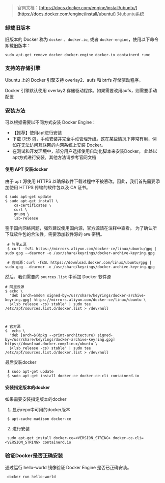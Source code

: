 >官网文档：[https://docs.docker.com/engine/install/ubuntu/](https://docs.docker.com/engine/install/ubuntu/)
对ubuntu系统

### 卸载旧版本

旧版本的 Docker 称为 `docker` 、`docker.io`, 或者 `docker-engine`，使用以下命令卸载旧版本：

```shell
sudo apt-get remove docker docker-engine docker.io containerd runc
```
### 支持的存储引擎

Ubuntu 上的 Docker 引擎支持 overlay2、aufs 和 btrfs 存储驱动程序。

Docker 引擎默认使用 overlay2 存储驱动程序。如果需要改用aufs，则需要手动配置

### 安装方法

可以根据需要以不同方式安装 Docker Engine：

* 【推荐】使用apt进行安装
* 下载 DEB 包，手动安装并完全手动管理升级。这在某些情况下非常有用，例如在无法访问互联网的内网系统上安装 Docker。
* 在测试和开发环境中，部分用户选择使用自动化脚本来安装Docker。
此处以apt方式进行安装，其他方法请参考官网文档

#### 使用 APT 安装docker

 由于 `apt` 源使用 HTTPS 以确保软件下载过程中不被篡改。因此，我们首先需要添加使用 HTTPS 传输的软件包以及 CA 证书。

```shell
$ sudo apt-get update
$ sudo apt-get install \
    ca-certificates \
    curl \
    gnupg \
    lsb-release
```
鉴于国内网络问题，强烈建议使用国内源，官方源请在注释中查看。
为了确认所下载软件包的合法性，需要添加软件源的 `GPG` 密钥。

```shell
 # 阿里云源
 $ curl -fsSL https://mirrors.aliyun.com/docker-ce/linux/ubuntu/gpg | sudo gpg --dearmor -o /usr/share/keyrings/docker-archive-keyring.gpg

 # 官网源：curl -fsSL https://download.docker.com/linux/ubuntu/gpg | sudo gpg --dearmor -o /usr/share/keyrings/docker-archive-keyring.gpg
```
 
然后，我们需要向 `sources.list` 中添加 Docker 软件源 

```plain
# 阿里云源
$ echo \
  "deb [arch=amd64 signed-by=/usr/share/keyrings/docker-archive-keyring.gpg] https://mirrors.aliyun.com/docker-ce/linux/ubuntu \
  $(lsb_release -cs) stable" | sudo tee /etc/apt/sources.list.d/docker.list > /dev/null



# 官方源
$  echo \
  "deb [arch=$(dpkg --print-architecture) signed-by=/usr/share/keyrings/docker-archive-keyring.gpg] https://download.docker.com/linux/ubuntu \
  $(lsb_release -cs) stable" | sudo tee /etc/apt/sources.list.d/docker.list > /dev/null
```
最后安装docker
```plain
 $ sudo apt-get update
 $ sudo apt-get install docker-ce docker-ce-cli containerd.io
```
#### 安装指定版本的docker 

如果需要安装指定版本的docker

1) 显示repo中可用的docker版本

```plain
 $ apt-cache madison docker-ce
```
2) 进行安装
```plain
 sudo apt-get install docker-ce=<VERSION_STRING> docker-ce-cli=<VERSION_STRING> containerd.io
```
### 验证Docker是否正确安装

通过运行 hello-world 镜像验证 Docker Engine 是否已正确安装。

```plain
 docker run hello-world
```
 
